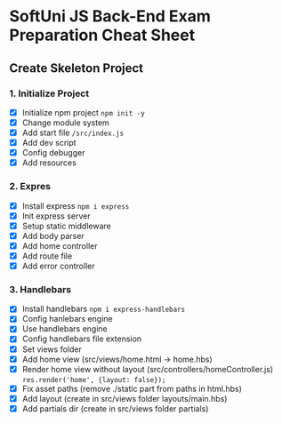 # SoftUni JS Back-End Exam Preparation Cheat Sheet

## Create Skeleton Project

### 1. Initialize Project 
 - [x] Initialize npm project `npm init -y`
 - [x] Change module system
 - [x] Add start file `/src/index.js`  
 - [x] Add dev script
 - [x] Config debugger
 - [x] Add resources

### 2. Expres
 - [x] Install express `npm i express`
 - [x] Init express server
 - [x] Setup static middleware
 - [x] Add body parser
 - [x] Add home controller
 - [x] Add route file
 - [x] Add error controller

### 3. Handlebars
 - [x] Install handlebars `npm i express-handlebars`
 - [x] Config hanlebars engine
 - [x] Use handlebars engine
 - [x] Config handlebars file extension
 - [x] Set views folder
 - [x] Add home view (src/views/home.html -> home.hbs)
 - [x] Render home view without layout (src/controllers/homeController.js) `res.render('home', {layout: false});`
 - [x] Fix asset paths (remove ./static part from paths in html.hbs)
 - [x] Add layout (create in src/views folder layouts/main.hbs)
 - [x] Add partials dir (create in src/views folder partials)
